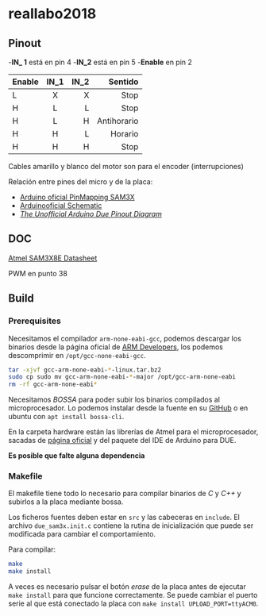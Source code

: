 # reallabo2018

## Pinout

-**IN_ 1** está en pin 4
-**IN_2** está en pin 5
-**Enable** en pin 2

| Enable    | IN\_1  | IN\_2  | Sentido      |
| ----------|:------:| ------:|-------------:|
| L         | X      | X      | Stop         |
| H         | L      | L      | Stop         |
| H         | L      | H      | Antihorario  |
| H         | H      | L      | Horario      |
| H         | H      | H      | Stop         |


Cables amarillo y blanco del motor son para el encoder (interrupciones)

Relación entre pines del micro y de la placa:
- [Arduino oficial PinMapping SAM3X](https://www.arduino.cc/en/Hacking/PinMappingSAM3X)
- [Arduinooficial Schematic](https://www.arduino.cc/en/uploads/Main/arduino-Due-schematic.pdf)
- [*The Unofficial Arduino Due Pinout Diagram*](http://www.robgray.com/temp/Due-pinout.svg)

## DOC
[Atmel SAM3X8E Datasheet](http://ww1.microchip.com/downloads/en/DeviceDoc/Atmel-11057-32-bit-Cortex-M3-Microcontroller-SAM3X-SAM3A_Datasheet.pdf)

PWM en punto 38

## Build
### Prerequisites

Necesitamos el compilador `arm-none-eabi-gcc`, podemos descargar los binarios desde la página oficial de [ARM Developers](https://developer.arm.com/open-source/gnu-toolchain/gnu-rm/downloads), los podemos descomprimir en `/opt/gcc-none-eabi-gcc`.

```sh
tar -xjvf gcc-arm-none-eabi-*-linux.tar.bz2
sudo cp sudo mv gcc-arm-none-eabi-*-major /opt/gcc-arm-none-eabi
rm -rf gcc-arm-none-eabi*
```

Necesitamos *BOSSA* para poder subir los binarios compilados al microprocesador. Lo podemos instalar desde la fuente en su [GitHub](https://github.com/shumatech/BOSSA) o en ubuntu con `apt install bossa-cli`.

En la carpeta hardware están las librerías de Atmel para el microprocesador, sacadas de  [página oficial][ATMEL ASF] y del paquete del IDE de Arduino para DUE.

**Es posible que falte alguna dependencia**

[ATMEL ASF]: https://www.microchip.com/avr-support/advanced-software-framework-(asf)

### Makefile
El makefile tiene todo lo necesario para compilar binarios de *C* y *C++* y subirlos a la placa mediante bossa.

Los ficheros fuentes deben estar en `src` y las cabeceras en `include`. El archivo `due_sam3x.init.c` contiene la rutina de inicialización que puede ser modificada para cambiar el comportamiento.

Para compilar:
```sh
make
make install
```

A veces es necesario pulsar el botón *erase* de la placa antes de ejecutar `make install` para que funcione correctamente. Se puede cambiar el puerto serie al que está conectado la placa con `make install UPLOAD_PORT=ttyACM0`.
